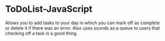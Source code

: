 # ToDoList-JavaScript
Allows you to add tasks to your day in which you can mark off as complete or delete it if there was an error.
Also uses sounds as a queue to users that checking off a task is a good thing.
